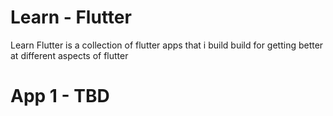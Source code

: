 # Learn - Flutter 
Learn Flutter is a collection of flutter apps that i build build for getting better at different aspects of flutter

# App 1 - TBD 